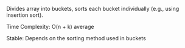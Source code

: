 Divides array into buckets, sorts each bucket individually (e.g., using insertion sort).

Time Complexity: O(n + k) average

Stable: Depends on the sorting method used in buckets
